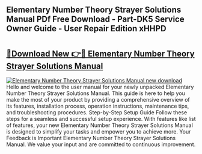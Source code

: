 ## Elementary Number Theory Strayer Solutions Manual PDf Free Download - Part-DK5 Service Owner Guide - User Repair Edition xHHPD

# <h2><a href="http://bc52941.oget.top/?id=Elementary+Number+Theory+Strayer+Solutions+Manual">🔗Download New 👉🔴 Elementary Number Theory Strayer Solutions Manual</a></h2>

[![Elementary Number Theory Strayer Solutions Manual new download](https://i.imgur.com/5g1atiW.png)](http://bc52941.oget.top/?id=Elementary+Number+Theory+Strayer+Solutions+Manual)
Hello and welcome to the user manual for your newly unpacked Elementary Number Theory Strayer Solutions Manual. This guide is here to help you make the most of your product by providing a comprehensive overview of its features, installation process, operation instructions, maintenance tips, and troubleshooting procedures. Step-by-Step Setup Guide Follow these steps for a seamless and successful setup experience. With features like list of features, your new Elementary Number Theory Strayer Solutions Manual is designed to simplify your tasks and empower you to achieve more. Your Feedback is Important Elementary Number Theory Strayer Solutions Manual. We value your input and are committed to continuous improvement.
